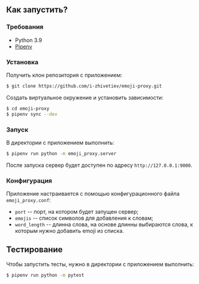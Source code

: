 ## Как запустить?

### Требования

- Python 3.9
- [Pipenv](https://pipenv.pypa.io/en/latest/)

### Установка

Получить клон репозитория с приложением:

```bash
$ git clone https://github.com/i-zhivetiev/emoji-proxy.git
```

Создать виртуальное окружение и установить зависимости:

```bash
$ cd emoji-proxy
$ pipenv sync --dev
```

### Запуск

В директории с приложением выполнить:

```bash
$ pipenv run python -m emoji_proxy.server
```

После запуска сервер будет доступен по адресу `http://127.0.0.1:9000`.

### Конфигурация

Приложение настраивается с помощью конфигурационного файла `emoji_proxy.conf`:

- `port` -- порт, на котором будет запущен сервер;
- `emojis` -- список символов для добавления к словам;
- `word_length` -- длинна слова, на основе длинны выбираются слова, к которым
  нужно добавить emoji из списка.

## Тестирование

Чтобы запустить тесты, нужно в директории с приложением выполнить:

```bash
$ pipenv run python -m pytest
```
